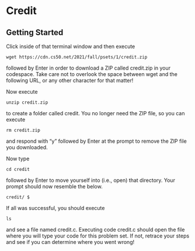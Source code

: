 # Credit
## Getting Started

Click inside of that terminal window and then execute

``
wget https://cdn.cs50.net/2021/fall/psets/1/credit.zip
``

followed by Enter in order to download a ZIP called credit.zip in your codespace. Take care not to overlook the space between wget and the following URL, or any other character for that matter!

Now execute

``
unzip credit.zip
``

to create a folder called credit. You no longer need the ZIP file, so you can execute

``
rm credit.zip
``

and respond with “y” followed by Enter at the prompt to remove the ZIP file you downloaded.

Now type

``
cd credit
``

followed by Enter to move yourself into (i.e., open) that directory. Your prompt should now resemble the below.

``
credit/ $
``

If all was successful, you should execute

``
ls
``

and see a file named credit.c. Executing code credit.c should open the file where you will type your code for this problem set. If not, retrace your steps and see if you can determine where you went wrong!
